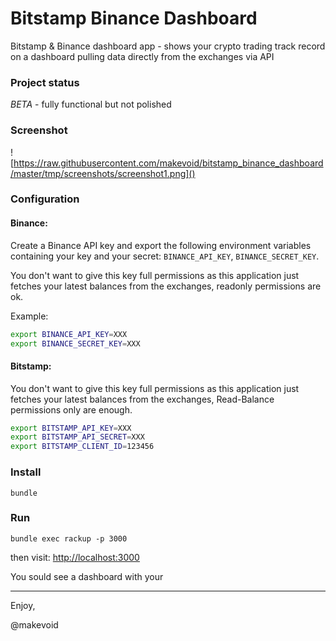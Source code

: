 # Bitstamp Binance Dashboard

Bitstamp & Binance dashboard app - shows your crypto trading track record on a dashboard pulling data directly from the exchanges via API

### Project status

*BETA* - fully functional but not polished

### Screenshot

![https://raw.githubusercontent.com/makevoid/bitstamp_binance_dashboard/master/tmp/screenshots/screenshot1.png]()


### Configuration


#### Binance:

Create a Binance API key and export the following environment variables containing your key and your secret: `BINANCE_API_KEY`, `BINANCE_SECRET_KEY`.

You don't want to give this key full permissions as this application just fetches your latest balances from the exchanges, readonly permissions are ok.

Example:

```sh
export BINANCE_API_KEY=XXX
export BINANCE_SECRET_KEY=XXX
```


#### Bitstamp:

You don't want to give this key full permissions as this application just fetches your latest balances from the exchanges, Read-Balance permissions only are enough.

```sh
export BITSTAMP_API_KEY=XXX
export BITSTAMP_API_SECRET=XXX
export BITSTAMP_CLIENT_ID=123456
```

### Install

    bundle


### Run


    bundle exec rackup -p 3000


then visit: <http://localhost:3000>

You sould see a dashboard with your


---

Enjoy,

@makevoid
